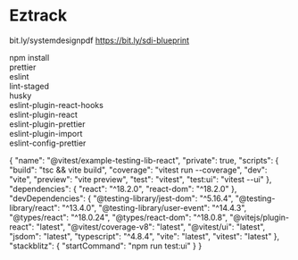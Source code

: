 # Eztrack

bit.ly/systemdesignpdf
https://bit.ly/sdi-blueprint

npm install \
 prettier \
 eslint \
lint-staged \
 husky \
 eslint-plugin-react-hooks \
 eslint-plugin-react \
 eslint-plugin-prettier \
 eslint-plugin-import \
 eslint-config-prettier

{
"name": "@vitest/example-testing-lib-react",
"private": true,
"scripts": {
"build": "tsc && vite build",
"coverage": "vitest run --coverage",
"dev": "vite",
"preview": "vite preview",
"test": "vitest",
"test:ui": "vitest --ui"
},
"dependencies": {
"react": "^18.2.0",
"react-dom": "^18.2.0"
},
"devDependencies": {
"@testing-library/jest-dom": "^5.16.4",
"@testing-library/react": "^13.4.0",
"@testing-library/user-event": "^14.4.3",
"@types/react": "^18.0.24",
"@types/react-dom": "^18.0.8",
"@vitejs/plugin-react": "latest",
"@vitest/coverage-v8": "latest",
"@vitest/ui": "latest",
"jsdom": "latest",
"typescript": "^4.8.4",
"vite": "latest",
"vitest": "latest"
},
"stackblitz": {
"startCommand": "npm run test:ui"
}
}
